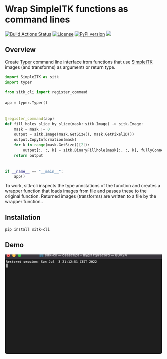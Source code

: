 # Wrap SimpleITK functions as command lines

[![Build Actions Status](https://github.com/dyollb/segmantic/workflows/CI/badge.svg)](https://github.com/dyollb/sitk-cli/actions)
[![License](https://img.shields.io/badge/license-MIT-green.svg)](https://https://opensource.org/licenses/MIT)
[![PyPI version](https://badge.fury.io/py/sitk-cli.svg)](https://badge.fury.io/py/sitk-cli)
<img src="https://img.shields.io/pypi/dm/sitk-cli.svg?label=pypi%20downloads&logo=python&logoColor=green"/>

## Overview

Create [Typer](https://github.com/tiangolo/typer) command line interface from functions that use [SimpleITK](https://github.com/SimpleITK/SimpleITK) images (and transforms) as arguments or return type. 

```Python
import SimpleITK as sitk
import typer

from sitk_cli import register_command

app = typer.Typer()


@register_command(app)
def fill_holes_slice_by_slice(mask: sitk.Image) -> sitk.Image:
    mask = mask != 0
    output = sitk.Image(mask.GetSize(), mask.GetPixelID())
    output.CopyInformation(mask)
    for k in range(mask.GetSize()[2]):
        output[:, :, k] = sitk.BinaryFillhole(mask[:, :, k], fullyConnected=False)
    return output


if __name__ == "__main__":
    app()
```

To work, sitk-cli inspects the type annotations of the function and creates a wrapper function that loads images from file and passes these to the original function. Returned images (transforms) are written to a file by the wrapper function..

## Installation

```sh
pip install sitk-cli
```

## Demo

![Command lind demo](https://github.com/dyollb/sitk-cli/raw/main/docs/demo.gif)
